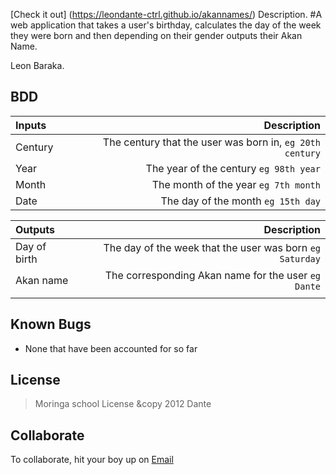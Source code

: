 [Check it out] (https://leondante-ctrl.github.io/akannames/)
Description.
#A web application that takes a user's birthday, calculates the day of the week they were born and then depending on their gender outputs their Akan Name.

Leon Baraka.

## BDD
| Inputs |  Description |
| :---         |          ---: |
| Century   | The century that the user was born in, ``eg 20th century``|
| Year     | The year of the century ``eg 98th year``   |
| Month     | The month of the year ``eg 7th month``     |
| Date     |  The day of the month ``eg 15th day`` |


| Outputs |  Description |
| :---         |          ---: |
| Day of birth  | The day of the week that the user was born ``eg Saturday`` |
| Akan name    |  The corresponding Akan name for the user ``eg Dante``    |
|     |      |


## Known Bugs
* None that have been accounted for so far

## License
> Moringa school License &copy 2012 Dante

## Collaborate
To collaborate, hit your boy up on [Email](maxgamerdu@gmail.com)
